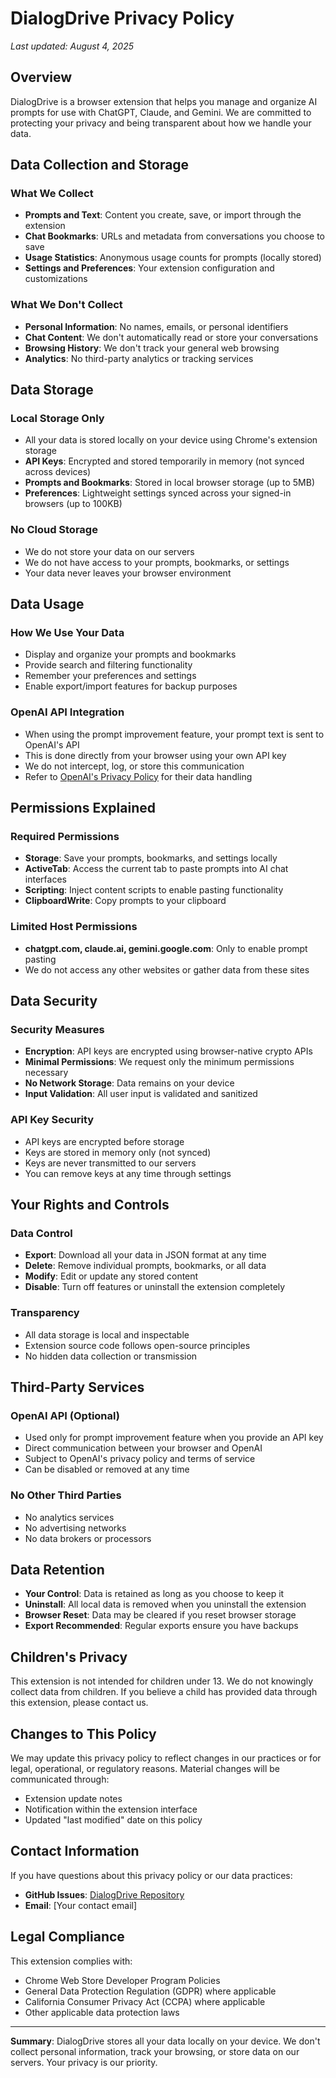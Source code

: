 # DialogDrive Privacy Policy

*Last updated: August 4, 2025*

## Overview

DialogDrive is a browser extension that helps you manage and organize AI prompts for use with ChatGPT, Claude, and Gemini. We are committed to protecting your privacy and being transparent about how we handle your data.

## Data Collection and Storage

### What We Collect
- **Prompts and Text**: Content you create, save, or import through the extension
- **Chat Bookmarks**: URLs and metadata from conversations you choose to save
- **Usage Statistics**: Anonymous usage counts for prompts (locally stored)
- **Settings and Preferences**: Your extension configuration and customizations

### What We Don't Collect
- **Personal Information**: No names, emails, or personal identifiers
- **Chat Content**: We don't automatically read or store your conversations
- **Browsing History**: We don't track your general web browsing
- **Analytics**: No third-party analytics or tracking services

## Data Storage

### Local Storage Only
- All your data is stored locally on your device using Chrome's extension storage
- **API Keys**: Encrypted and stored temporarily in memory (not synced across devices)
- **Prompts and Bookmarks**: Stored in local browser storage (up to 5MB)
- **Preferences**: Lightweight settings synced across your signed-in browsers (up to 100KB)

### No Cloud Storage
- We do not store your data on our servers
- We do not have access to your prompts, bookmarks, or settings
- Your data never leaves your browser environment

## Data Usage

### How We Use Your Data
- Display and organize your prompts and bookmarks
- Provide search and filtering functionality
- Remember your preferences and settings
- Enable export/import features for backup purposes

### OpenAI API Integration
- When using the prompt improvement feature, your prompt text is sent to OpenAI's API
- This is done directly from your browser using your own API key
- We do not intercept, log, or store this communication
- Refer to [OpenAI's Privacy Policy](https://openai.com/privacy/) for their data handling

## Permissions Explained

### Required Permissions
- **Storage**: Save your prompts, bookmarks, and settings locally
- **ActiveTab**: Access the current tab to paste prompts into AI chat interfaces
- **Scripting**: Inject content scripts to enable pasting functionality
- **ClipboardWrite**: Copy prompts to your clipboard

### Limited Host Permissions
- **chatgpt.com, claude.ai, gemini.google.com**: Only to enable prompt pasting
- We do not access any other websites or gather data from these sites

## Data Security

### Security Measures
- **Encryption**: API keys are encrypted using browser-native crypto APIs
- **Minimal Permissions**: We request only the minimum permissions necessary
- **No Network Storage**: Data remains on your device
- **Input Validation**: All user input is validated and sanitized

### API Key Security
- API keys are encrypted before storage
- Keys are stored in memory only (not synced)
- Keys are never transmitted to our servers
- You can remove keys at any time through settings

## Your Rights and Controls

### Data Control
- **Export**: Download all your data in JSON format at any time
- **Delete**: Remove individual prompts, bookmarks, or all data
- **Modify**: Edit or update any stored content
- **Disable**: Turn off features or uninstall the extension completely

### Transparency
- All data storage is local and inspectable
- Extension source code follows open-source principles
- No hidden data collection or transmission

## Third-Party Services

### OpenAI API (Optional)
- Used only for prompt improvement feature when you provide an API key
- Direct communication between your browser and OpenAI
- Subject to OpenAI's privacy policy and terms of service
- Can be disabled or removed at any time

### No Other Third Parties
- No analytics services
- No advertising networks
- No data brokers or processors

## Data Retention

- **Your Control**: Data is retained as long as you choose to keep it
- **Uninstall**: All local data is removed when you uninstall the extension
- **Browser Reset**: Data may be cleared if you reset browser storage
- **Export Recommended**: Regular exports ensure you have backups

## Children's Privacy

This extension is not intended for children under 13. We do not knowingly collect data from children. If you believe a child has provided data through this extension, please contact us.

## Changes to This Policy

We may update this privacy policy to reflect changes in our practices or for legal, operational, or regulatory reasons. Material changes will be communicated through:
- Extension update notes
- Notification within the extension interface
- Updated "last modified" date on this policy

## Contact Information

If you have questions about this privacy policy or our data practices:

- **GitHub Issues**: [DialogDrive Repository](https://github.com/Nikolai-E/DialogDrive/issues)
- **Email**: [Your contact email]

## Legal Compliance

This extension complies with:
- Chrome Web Store Developer Program Policies
- General Data Protection Regulation (GDPR) where applicable
- California Consumer Privacy Act (CCPA) where applicable
- Other applicable data protection laws

---

**Summary**: DialogDrive stores all your data locally on your device. We don't collect personal information, track your browsing, or store data on our servers. Your privacy is our priority.
